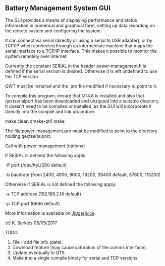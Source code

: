 Battery Management System GUI
-----------------------------

The GUI provides a means of displaying performance and status information in
numerical and graphical form, setting up data recording on the remote system
and configuring the system.

It can connect via serial (directly or using a serial to USB adapter), or by
TCP/IP when connected through an intermediate machine that maps the serial
interface to a TCP/IP interface. This makes it possible to monitor the system
remotely over Internet.

Currently the constant SERIAL in the header power-management.h is defined if
the serial version is desired. Otherwise it is left undefined to use the TCP
version.

QWT must be installed and the .pro file modified if necessary to point to it.

To compile this program, ensure that QT4.8 is installed and also that
qextserialport has been downloaded and unzipped into a suitable directory. It
doesn't need to be compiled or installed, as the GUI will incorporate it
directly into the compile and link procedure.

make clean
qmake-qt4
make

The file power-management.pro must be modified to point to the directory
holding qextserialport.

Call with power-management [options]

If SERIAL is defined the following apply:

-P   port (/dev/ttyUSB0 default)

-b   baudrate (from 2400, 4800, 9600, 19200, 38400 default, 57600, 115200)

Otherwise if SERIAL is not defined the following apply:

-a   TCP address (192.168.2.16 default)

-p   TCP port (6666 default)

More information is available on [Jiggerjuice](http://www.jiggerjuice.info/electronics/projects/solarbms/solarbms-gui.html).

(c) K. Sarkies 05/05/2017

TODO

1. File - add file info (date).
2. Download feature (may cause saturation of the comms interface).
3. Update eventually to QT5
4. Make into a single compile binary for serial and TCP versions.

